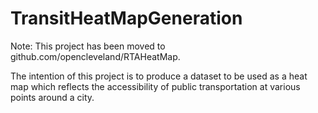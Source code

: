 # TransitHeatMapGeneration
Note: This project has been moved to github.com/opencleveland/RTAHeatMap.

The intention of this project is to produce a dataset to be used as a heat map which reflects the accessibility of public transportation at various points around a city.

